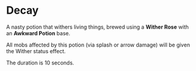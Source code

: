 # Decay

A nasty potion that withers living things, brewed using a **Wither Rose** with an **Awkward Potion** base.

All mobs affected by this potion (via splash or arrow damage) will be given the Wither status effect.

The duration is 10 seconds.